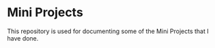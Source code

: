 # Mini Projects
This repository is used for documenting some of the Mini Projects that I have done.
